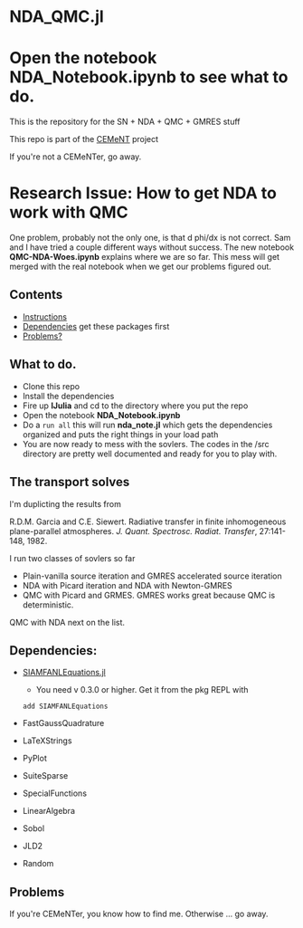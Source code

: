 # NDA_QMC.jl
# Open the notebook __NDA_Notebook.ipynb__ to see what to do.

This is the repository for the SN + NDA + QMC + GMRES stuff

This repo is part of the [CEMeNT](https://cement-psaap.github.io) project

If you're not a CEMeNTer, go away.

# Research Issue: How to get NDA to work with QMC

One problem, probably not the only one, is that d phi/dx is not correct. Sam and I have tried a couple different ways without success. The new notebook
__QMC-NDA-Woes.ipynb__ explains where we are so far. This mess will get merged with the real notebook when we get our problems figured out.

## Contents

- [Instructions](#What-to-do)
- [Dependencies](#Dependencies) get these packages first
- [Problems?](#Problems)

## What to do.

- Clone this repo
- Install the dependencies
- Fire up __IJulia__ and cd to the directory where you put the repo
- Open the notebook __NDA_Notebook.ipynb__
- Do a ```run all``` this will run __nda_note.jl__ which gets the dependencies organized and puts the right things in your load path
- You are now ready to mess with the sovlers. The codes in the /src directory
  are pretty well documented and ready for you to play with.
  
## The transport solves

I'm duplicting the results from

R.D.M. Garcia and C.E. Siewert.
 Radiative transfer in finite inhomogeneous plane-parallel
  atmospheres.
 <em>J. Quant. Spectrosc. Radiat. Transfer</em>, 27:141-148, 1982.

I run two classes of sovlers so far

- Plain-vanilla source iteration and GMRES accelerated source iteration
- NDA with Picard iteration and NDA with Newton-GMRES
- QMC with Picard and GRMES. GMRES works great because QMC is deterministic.

QMC with NDA next on the list.

## Dependencies:
- [SIAMFANLEquations.jl](https://github.com/ctkelley/SIAMFANLEquations.jl)
  - You need v 0.3.0 or higher. Get it from the pkg REPL with 
  
  ```add SIAMFANLEquations```

- FastGaussQuadrature

- LaTeXStrings

- PyPlot

- SuiteSparse

- SpecialFunctions

- LinearAlgebra

- Sobol

- JLD2

- Random


## Problems
If you're CEMeNTer, you know how to find me. Otherwise ... go away.

